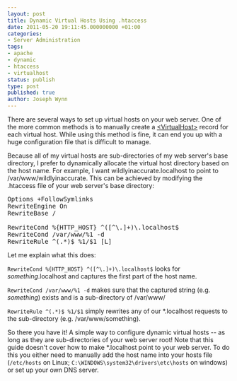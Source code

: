```yaml
---
layout: post
title: Dynamic Virtual Hosts Using .htaccess
date: 2011-05-20 19:11:45.000000000 +01:00
categories:
- Server Administration
tags:
- apache
- dynamic
- htaccess
- virtualhost
status: publish
type: post
published: true
author: Joseph Wynn
---
```


There are several ways to set up virtual hosts on your web server. One of the more common methods is to manually create a [&lt;VirtualHost&gt;](http://httpd.apache.org/docs/2.0/mod/core.html#virtualhost) record for each virtual host. While using this method is fine, it can end you up with a huge configuration file that is difficult to manage.

Because all of my virtual hosts are sub-directories of my web server's base directory, I prefer to dynamically allocate the virtual host directory based on the host name. For example, I want wildlyinaccurate.localhost to point to /var/www/wildlyinaccurate. This can be achieved by modifying the .htaccess file of your web server's base directory:<!--more-->

<pre>Options +FollowSymlinks
RewriteEngine On
RewriteBase /

RewriteCond %{HTTP_HOST} ^([^\.]+)\.localhost$
RewriteCond /var/www/%1 -d
RewriteRule ^(.*)$ %1/$1 [L]</pre>

Let me explain what this does:

`RewriteCond %{HTTP_HOST} ^([^\.]+)\.localhost$` looks for _something_.localhost and captures the first part of the host name.

`RewriteCond /var/www/%1 -d` makes sure that the captured string (e.g. _something_) exists and is a sub-directory of /var/www/

`RewriteRule ^(.*)$ %1/$1` simply rewrites any of our *.localhost requests to the sub-directory (e.g. /var/www/something).

So there you have it! A simple way to configure dynamic virtual hosts -- as long as they are sub-directories of your web server root! Note that this guide doesn't cover how to make *.localhost point to your web server. To do this you either need to manually add the host name into your hosts file (`/etc/hosts` on Linux; `C:\WINDOWS\system32\drivers\etc\hosts` on windows) or set up your own DNS server.
